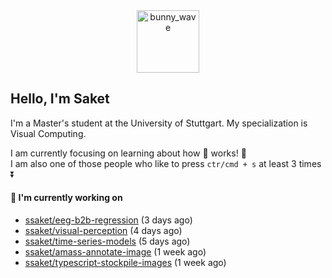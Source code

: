 <div align='center'>
<img src=https://media.giphy.com/media/3o7TKMt1VVNkHV2PaE/giphy.gif alt="bunny_wave" width="100px"/>
</div>

## Hello, I'm Saket

I'm a Master's student at the University of Stuttgart. My specialization is Visual Computing.

I am currently focusing on learning about how :brain: works! :exploding_head:\
I am also one of those people who like to press `ctr/cmd + s` at least 3 times :arrow_double_down:



#### 🐰 I'm currently working on

- [ssaket/eeg-b2b-regression](https://github.com/ssaket/eeg-b2b-regression) (3 days ago)
- [ssaket/visual-perception](https://github.com/ssaket/visual-perception) (4 days ago)
- [ssaket/time-series-models](https://github.com/ssaket/time-series-models) (5 days ago)
- [ssaket/amass-annotate-image](https://github.com/ssaket/amass-annotate-image) (1 week ago)
- [ssaket/typescript-stockpile-images](https://github.com/ssaket/typescript-stockpile-images) (1 week ago)

